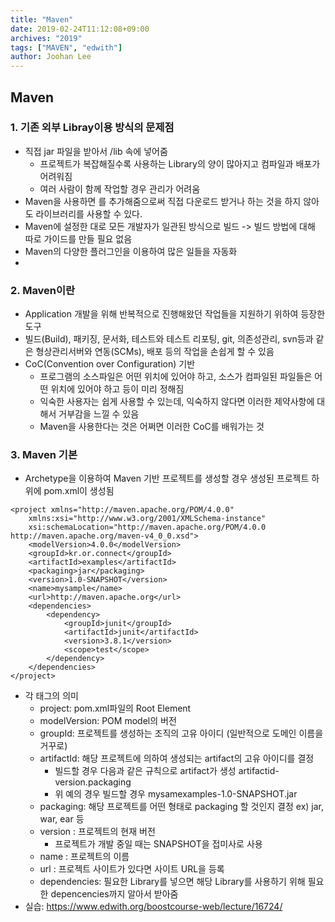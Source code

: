 ```yaml
---
title: "Maven"
date: 2019-02-24T11:12:08+09:00
archives: "2019"
tags: ["MAVEN", "edwith"]
author: Joohan Lee
---
```


## Maven

### 1. 기존 외부 Libray이용 방식의 문제점

- 직접 jar 파일을 받아서 /lib 속에 넣어줌
  - 프로젝트가 복잡해질수록 사용하는 Library의 양이 많아지고 컴파일과 배포가 어려워짐
  - 여러 사람이 함께 작업할 경우 관리가 어려움
- Maven을 사용하면 <dependency>를 추가해줌으로써 직접 다운로드 받거나 하는 것을 하지 않아도 라이브러리를 사용할 수 있다.
- Maven에 설정한 대로 모든 개발자가 일관된 방식으로 빌드 -> 빌드 방법에 대해 따로 가이드를 만들 필요 없음
- Maven의 다양한 플러그인을 이용하여 많은 일들을 자동화
- 

### 2. Maven이란

- Application 개발을 위해 반복적으로 진행해왔던 작업들을 지원하기 위하여 등장한 도구
- 빌드(Build), 패키징, 문서화, 테스트와 테스트 리포팅, git, 의존성관리, svn등과 같은 형상관리서버와 연동(SCMs), 배포 등의 작업을 손쉽게 할 수 있음
- CoC(Convention over Configuration) 기반
  - 프로그램의 소스파일은 어떤 위치에 있어야 하고, 소스가 컴파일된 파일들은 어떤 위치에 있어야 하고 등이 미리 정해짐
  - 익숙한 사용자는 쉽게 사용할 수 있는데, 익숙하지 않다면 이러한 제약사항에 대해서 거부감을 느낄 수 있음
  - Maven을 사용한다는 것은 어쩌면 이러한 CoC를 배워가는 것

### 3. Maven 기본

- Archetype을 이용하여 Maven 기반 프로젝트를 생성할 경우 생성된 프로젝트 하위에 pom.xml이 생성됨

```
<project xmlns="http://maven.apache.org/POM/4.0.0"
    xmlns:xsi="http://www.w3.org/2001/XMLSchema-instance"
    xsi:schemaLocation="http://maven.apache.org/POM/4.0.0 http://maven.apache.org/maven-v4_0_0.xsd">
    <modelVersion>4.0.0</modelVersion>
    <groupId>kr.or.connect</groupId>
    <artifactId>examples</artifactId>
    <packaging>jar</packaging>
    <version>1.0-SNAPSHOT</version>
    <name>mysample</name>
    <url>http://maven.apache.org</url>
    <dependencies>
        <dependency>
            <groupId>junit</groupId>
            <artifactId>junit</artifactId>
            <version>3.8.1</version>
            <scope>test</scope>
        </dependency>
    </dependencies>
</project>
```

- 각 태그의 의미
  - project: pom.xml파일의 Root Element
  - modelVersion: POM model의 버전
  - groupId: 프로젝트를 생성하는 조직의 고유 아이디 (일반적으로 도메인 이름을 거꾸로)
  - artifactId: 해당 프로젝트에 의하여 생성되는 artifact의 고유 아이디를 결정
    - 빌드할 경우 다음과 같은 규칙으로 artifact가 생성 artifactid-version.packaging
    - 위 예의 경우 빌드할 경우 mysamexamples-1.0-SNAPSHOT.jar
  - packaging: 해당 프로젝트를 어떤 형태로 packaging 할 것인지 결정 ex) jar, war, ear 등
  - version : 프로젝트의 현재 버전
    - 프로젝트가 개발 중일 때는 SNAPSHOT을 접미사로 사용
  - name : 프로젝트의 이름
  - url : 프로젝트 사이트가 있다면 사이트 URL을 등록
  - dependencies: 필요한 Library를 넣으면 해당 Library를 사용하기 위해 필요한 depencencies까지 알아서 받아줌
- 실습: https://www.edwith.org/boostcourse-web/lecture/16724/